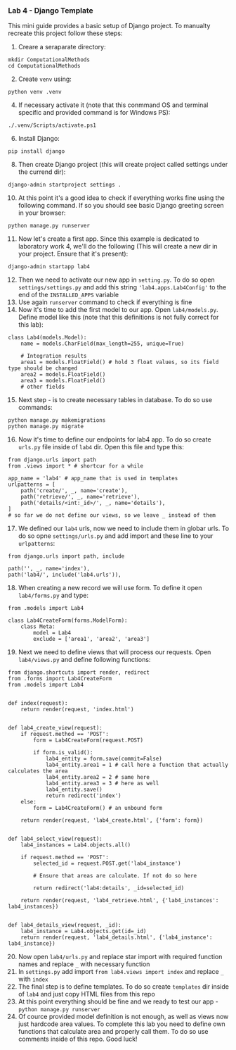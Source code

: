 ### Lab 4 - Django Template

This mini guide provides a basic setup of Django project. To manualty recreate this project follow these steps:

1. Creare a seraparate directory:
```
mkdir ComputationalMethods
cd ComputationalMethods
```
2. Create `venv` using:
```
python venv .venv
```
4. If necessary activate it (note that this conmmand OS and terminal specific and provided command is for Windows PS):
```
./.venv/Scripts/activate.ps1
```
6. Install Django:
```
pip install django
```
8. Then create Django project (this will create project called settings under the currend dir):
```
django-admin startproject settings .
```
10. At this point it's a good idea to check if everything works fine using the following command. If so you should see basic Django greeting screen in your browser:
```
python manage.py runserver
```
11. Now let's create a first app. Since this example is dedicated to laboratory work 4, we'll do the following (This will create a new dir in your project. Ensure that it's present):
```
django-admin startapp lab4
```
12. Then we need to activate our new app in ```setting.py```. To do so open ```settings/settings.py``` and add this string ```'lab4.apps.Lab4Config'``` to the end of the ```INSTALLED_APPS``` variable
13. Use again ```runserver``` command to check if everything is fine
14. Now it's time to add the first model to our app. Open ```lab4/models.py```. Define model like this (note that this definitions is not fully correct for this lab):
```
class Lab4(models.Model):
    name = models.CharField(max_length=255, unique=True)

    # Integration results
    area1 = models.FloatField() # hold 3 float values, so its field type should be changed
    area2 = models.FloatField()
    area3 = models.FloatField()
    # other fields
```
15. Next step - is to create necessary tables in database. To do so use commands:
```
python manage.py makemigrations
python manage.py migrate
```
16. Now it's time to define our endpoints for lab4 app. To do so create ```urls.py``` file inside of ```lab4``` dir. Open this file and type this:
```
from django.urls import path
from .views import * # shortcur for a while

app_name = 'lab4' # app_name that is used in templates
urlpatterns = [
    path('create/', _, name='create'), 
    path('retrieve/', _, name='retrieve'),
    path('details/<int:_id>/', _, name='details'),
]
# so far we do not define our views, so we leave _ instead of them
```
17. We defined our ```lab4``` urls, now we need to include them in globar urls. To do so opne ```settings/urls.py``` and add import and these line to your ```urlpatterns```:
```
from django.urls import path, include

path('', _, name='index'),
path('lab4/', include('lab4.urls')),
```
18. When creating a new record we will use form. To define it open ```lab4/forms.py``` and type:
```
from .models import Lab4

class Lab4CreateForm(forms.ModelForm):
    class Meta:
        model = Lab4
        exclude = ['area1', 'area2', 'area3']
```
19. Next we need to define views that will process our requests. Open ```lab4/views.py``` and define following functions:
```
from django.shortcuts import render, redirect
from .forms import Lab4CreateForm
from .models import Lab4


def index(request):
    return render(request, 'index.html')


def lab4_create_view(request):
    if request.method == 'POST':
        form = Lab4CreateForm(request.POST)

        if form.is_valid():
            lab4_entity = form.save(commit=False)
            lab4_entity.area1 = 1 # call here a function that actually calculates the area
            lab4_entity.area2 = 2 # same here
            lab4_entity.area3 = 3 # here as well
            lab4_entity.save()
            return redirect('index')
    else:
        form = Lab4CreateForm() # an unbound form

    return render(request, 'lab4_create.html', {'form': form})


def lab4_select_view(request):
    lab4_instances = Lab4.objects.all()

    if request.method == 'POST':
        selected_id = request.POST.get('lab4_instance')

        # Ensure that areas are calculate. If not do so here

        return redirect('lab4:details', _id=selected_id)

    return render(request, 'lab4_retrieve.html', {'lab4_instances': lab4_instances})


def lab4_details_view(request, _id):
    lab4_instance = Lab4.objects.get(id=_id)
    return render(request, 'lab4_details.html', {'lab4_instance': lab4_instance})
```
20. Now open ```lab4/urls.py``` and replace star import with required function names and replace ```_``` with necessary function
21. In ```settings.py``` add import ```from lab4.views import index``` and replace ```_``` with ```index```
22. The final step is to define templates. To do so create ```templates``` dir inside of ```lab4``` and just copy HTML files from this repo
23. At this point everything should be fine and we ready to test our app - ```python manage.py runserver```
24. Of cource provided model definition is not enough, as well as views now just hardcode area values. To complete this lab you need to define own functions that calculate area and properly call them. To do so use comments inside of this repo. Good luck!


